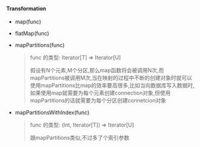 #### Transformation

* map(func)

* flatMap(func)

* mapPartitions(func)

  > func 的类型: Iterator[T] => Iterator[U]
  >
  > 假设有N个元素,M个分区,那么map函数将会被调用N次,而mapPartitions被调用M次,当在映射的过程中不断的创建对象时就可以使用mapPartitions比map的效率要高很多,比如当向数据库写入数据时,如果使用map就需要为每个元素创建connection对象,但使用mapPartitions的话就需要为每个分区创建connetcion对象

* mapPartitionsWithIndex(func)

  > func 的类型: (Int, Iterator[T]) => Iterator[U]
  >
  > 跟mapPartitions类似,不过多了个索引参数